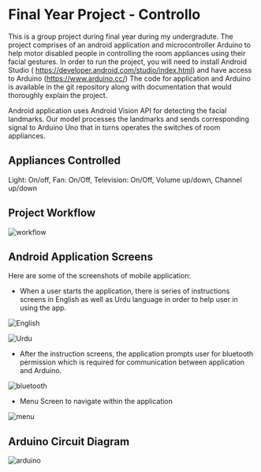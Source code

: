 
# Final Year Project - Controllo

This is a group project during final year during my undergradute. The project comprises of an android application and microcontroller Arduino to help motor disabled people in controlling the room appliances using their facial gestures. In order to run the project, you will need to install Android Studio ( https://developer.android.com/studio/index.html) and have access to Arduino (https://www.arduino.cc/) The code for application and Arduino is available in the git repository along with documentation that would thoroughly explain the project.

Android application uses Android Vision API for detecting the facial landmarks. Our model processes the landmarks and sends corresponding signal to Arduino Uno that in turns operates the switches of room appliances.

##  Appliances Controlled

Light: On/off,
Fan: On/Off,
Television: On/Off, Volume up/down, Channel up/down

## Project Workflow

![workflow](https://github.com/SandhyaaGopchandani/Controllo/blob/master/Controllo/model.png)
## Android Application Screens

Here are some of the screenshots of mobile application:

- When a user starts the application, there is series of instructions screens in English as well as Urdu language in order to help user in using the app.

![English](https://github.com/SandhyaaGopchandani/Controllo/blob/master/Controllo/english.png)

![Urdu](https://github.com/SandhyaaGopchandani/Controllo/blob/master/Controllo/urdu.png)

- After the instruction screens, the application prompts user for bluetooth permission which is required for communication between application and Arduino.

![bluetooth](https://github.com/SandhyaaGopchandani/Controllo/blob/master/Controllo/bluetooth.png)

- Menu Screen to navigate within the application

![menu](https://github.com/SandhyaaGopchandani/Controllo/blob/master/Controllo/appmenu.png)


## Arduino Circuit Diagram
![arduino](https://github.com/SandhyaaGopchandani/Controllo/blob/master/Arduino/arduinoCircuitDiagram.png)
